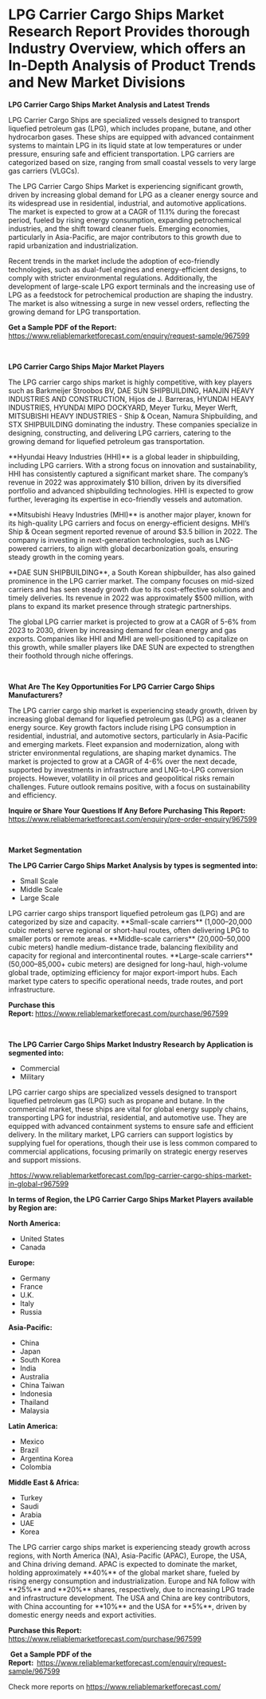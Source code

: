 <p><h1>LPG Carrier Cargo Ships Market Research Report Provides thorough Industry Overview, which offers an In-Depth Analysis of Product Trends and New Market Divisions</h1></p><p><strong>LPG Carrier Cargo Ships Market Analysis and Latest Trends</strong></p>
<p><p>LPG Carrier Cargo Ships are specialized vessels designed to transport liquefied petroleum gas (LPG), which includes propane, butane, and other hydrocarbon gases. These ships are equipped with advanced containment systems to maintain LPG in its liquid state at low temperatures or under pressure, ensuring safe and efficient transportation. LPG carriers are categorized based on size, ranging from small coastal vessels to very large gas carriers (VLGCs).</p><p>The LPG Carrier Cargo Ships Market is experiencing significant growth, driven by increasing global demand for LPG as a cleaner energy source and its widespread use in residential, industrial, and automotive applications. The market is expected to grow at a CAGR of 11.1% during the forecast period, fueled by rising energy consumption, expanding petrochemical industries, and the shift toward cleaner fuels. Emerging economies, particularly in Asia-Pacific, are major contributors to this growth due to rapid urbanization and industrialization.</p><p>Recent trends in the market include the adoption of eco-friendly technologies, such as dual-fuel engines and energy-efficient designs, to comply with stricter environmental regulations. Additionally, the development of large-scale LPG export terminals and the increasing use of LPG as a feedstock for petrochemical production are shaping the industry. The market is also witnessing a surge in new vessel orders, reflecting the growing demand for LPG transportation.</p></p>
<p><strong>Get a Sample PDF of the Report:&nbsp;</strong> <a href="https://www.reliablemarketforecast.com/enquiry/request-sample/967599?utm_campaign=1167&utm_medium=2&utm_source=Github&utm_content=ia&utm_term=20012025&utm_id=lpg-carrier-cargo-ships">https://www.reliablemarketforecast.com/enquiry/request-sample/967599</a></p>
<p>&nbsp;</p>
<p><strong>LPG Carrier Cargo Ships Major Market Players</strong></p>
<p><p>The LPG carrier cargo ships market is highly competitive, with key players such as Barkmeijer Stroobos BV, DAE SUN SHIPBUILDING, HANJIN HEAVY INDUSTRIES AND CONSTRUCTION, Hijos de J. Barreras, HYUNDAI HEAVY INDUSTRIES, HYUNDAI MIPO DOCKYARD, Meyer Turku, Meyer Werft, MITSUBISHI HEAVY INDUSTRIES - Ship & Ocean, Namura Shipbuilding, and STX SHIPBUILDING dominating the industry. These companies specialize in designing, constructing, and delivering LPG carriers, catering to the growing demand for liquefied petroleum gas transportation.</p><p>**Hyundai Heavy Industries (HHI)** is a global leader in shipbuilding, including LPG carriers. With a strong focus on innovation and sustainability, HHI has consistently captured a significant market share. The company’s revenue in 2022 was approximately $10 billion, driven by its diversified portfolio and advanced shipbuilding technologies. HHI is expected to grow further, leveraging its expertise in eco-friendly vessels and automation.</p><p>**Mitsubishi Heavy Industries (MHI)** is another major player, known for its high-quality LPG carriers and focus on energy-efficient designs. MHI’s Ship & Ocean segment reported revenue of around $3.5 billion in 2022. The company is investing in next-generation technologies, such as LNG-powered carriers, to align with global decarbonization goals, ensuring steady growth in the coming years.</p><p>**DAE SUN SHIPBUILDING**, a South Korean shipbuilder, has also gained prominence in the LPG carrier market. The company focuses on mid-sized carriers and has seen steady growth due to its cost-effective solutions and timely deliveries. Its revenue in 2022 was approximately $500 million, with plans to expand its market presence through strategic partnerships.</p><p>The global LPG carrier market is projected to grow at a CAGR of 5-6% from 2023 to 2030, driven by increasing demand for clean energy and gas exports. Companies like HHI and MHI are well-positioned to capitalize on this growth, while smaller players like DAE SUN are expected to strengthen their foothold through niche offerings.</p></p>
<p>&nbsp;</p>
<p><strong>What Are The Key Opportunities For LPG Carrier Cargo Ships Manufacturers?</strong></p>
<p><p>The LPG carrier cargo ship market is experiencing steady growth, driven by increasing global demand for liquefied petroleum gas (LPG) as a cleaner energy source. Key growth factors include rising LPG consumption in residential, industrial, and automotive sectors, particularly in Asia-Pacific and emerging markets. Fleet expansion and modernization, along with stricter environmental regulations, are shaping market dynamics. The market is projected to grow at a CAGR of 4-6% over the next decade, supported by investments in infrastructure and LNG-to-LPG conversion projects. However, volatility in oil prices and geopolitical risks remain challenges. Future outlook remains positive, with a focus on sustainability and efficiency.</p></p>
<p><strong>Inquire or Share Your Questions If Any Before Purchasing This Report:</strong> <a href="https://www.reliablemarketforecast.com/enquiry/pre-order-enquiry/967599?utm_campaign=1167&utm_medium=2&utm_source=Github&utm_content=ia&utm_term=20012025&utm_id=lpg-carrier-cargo-ships">https://www.reliablemarketforecast.com/enquiry/pre-order-enquiry/967599</a></p>
<p>&nbsp;</p>
<p><strong>Market Segmentation</strong></p>
<p><strong>The LPG Carrier Cargo Ships Market Analysis by types is segmented into:</strong></p>
<p><ul><li>Small Scale</li><li>Middle Scale</li><li>Large Scale</li></ul></p>
<p><p>LPG carrier cargo ships transport liquefied petroleum gas (LPG) and are categorized by size and capacity. **Small-scale carriers** (1,000–20,000 cubic meters) serve regional or short-haul routes, often delivering LPG to smaller ports or remote areas. **Middle-scale carriers** (20,000–50,000 cubic meters) handle medium-distance trade, balancing flexibility and capacity for regional and intercontinental routes. **Large-scale carriers** (50,000–85,000+ cubic meters) are designed for long-haul, high-volume global trade, optimizing efficiency for major export-import hubs. Each market type caters to specific operational needs, trade routes, and port infrastructure.</p></p>
<p><strong>Purchase this Report:&nbsp;</strong><a href="https://www.reliablemarketforecast.com/purchase/967599?utm_campaign=1167&utm_medium=2&utm_source=Github&utm_content=ia&utm_term=20012025&utm_id=lpg-carrier-cargo-ships">https://www.reliablemarketforecast.com/purchase/967599</a></p>
<p>&nbsp;</p>
<p><strong>The LPG Carrier Cargo Ships Market Industry Research by Application is segmented into:</strong></p>
<p><ul><li>Commercial</li><li>Military</li></ul></p>
<p><p>LPG carrier cargo ships are specialized vessels designed to transport liquefied petroleum gas (LPG) such as propane and butane. In the commercial market, these ships are vital for global energy supply chains, transporting LPG for industrial, residential, and automotive use. They are equipped with advanced containment systems to ensure safe and efficient delivery. In the military market, LPG carriers can support logistics by supplying fuel for operations, though their use is less common compared to commercial applications, focusing primarily on strategic energy reserves and support missions.</p></p>
<p><a href="https://www.reliablemarketforecast.com/lpg-carrier-cargo-ships-market-in-global-r967599?utm_campaign=1167&utm_medium=2&utm_source=Github&utm_content=ia&utm_term=20012025&utm_id=lpg-carrier-cargo-ships">&nbsp;https://www.reliablemarketforecast.com/lpg-carrier-cargo-ships-market-in-global-r967599</a></p>
<p><strong>In terms of Region, the LPG Carrier Cargo Ships Market Players available by Region are:</strong></p>
<p>
    <p> <strong> North America: </strong>
        <ul>
            <li>United States</li>
            <li>Canada</li>
        </ul>
        </p> 
    <p> <strong> Europe: </strong>
        <ul>
            <li>Germany</li>
            <li>France</li>
            <li>U.K.</li>
            <li>Italy</li>
            <li>Russia</li>
        </ul>
        </p> 
    <p> <strong> Asia-Pacific: </strong>
        <ul>
            <li>China</li>
            <li>Japan</li>
            <li>South Korea</li>
            <li>India</li>
            <li>Australia</li>
            <li>China Taiwan</li>
            <li>Indonesia</li>
            <li>Thailand</li>
            <li>Malaysia</li>
        </ul>
        </p> 
    <p> <strong> Latin America: </strong>
        <ul>
            <li>Mexico</li>
            <li>Brazil</li>
            <li>Argentina Korea</li>
            <li>Colombia</li>
        </ul>
        </p> 
    <p> <strong> Middle East & Africa: </strong>
        <ul>
            <li>Turkey</li>
            <li>Saudi</li>
            <li>Arabia</li>
            <li>UAE</li>
            <li>Korea</li>
        </ul>
    </p>
    </p>
<p><p>The LPG carrier cargo ships market is experiencing steady growth across regions, with North America (NA), Asia-Pacific (APAC), Europe, the USA, and China driving demand. APAC is expected to dominate the market, holding approximately **40%** of the global market share, fueled by rising energy consumption and industrialization. Europe and NA follow with **25%** and **20%** shares, respectively, due to increasing LPG trade and infrastructure development. The USA and China are key contributors, with China accounting for **10%** and the USA for **5%**, driven by domestic energy needs and export activities.</p></p>
<p><strong>Purchase this Report: </strong><a href="https://www.reliablemarketforecast.com/purchase/967599?utm_campaign=1167&utm_medium=2&utm_source=Github&utm_content=ia&utm_term=20012025&utm_id=lpg-carrier-cargo-ships">https://www.reliablemarketforecast.com/purchase/967599</a></p>
<p>&nbsp;<strong>Get a Sample PDF of the Report:&nbsp;&nbsp;</strong><a href="https://www.reliablemarketforecast.com/enquiry/request-sample/967599?utm_campaign=1167&utm_medium=2&utm_source=Github&utm_content=ia&utm_term=20012025&utm_id=lpg-carrier-cargo-ships">https://www.reliablemarketforecast.com/enquiry/request-sample/967599</a></p>
<p><strong></strong></p>
<p>Check more reports on <a href="https://www.reliablemarketforecast.com/?utm_campaign=1167&utm_medium=2&utm_source=Github&utm_content=ia&utm_term=20012025&utm_id=lpg-carrier-cargo-ships">https://www.reliablemarketforecast.com/</a></p>